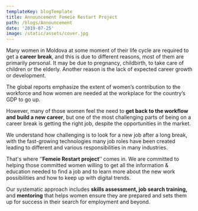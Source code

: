 ```yaml
---
templateKey: blogTemplate
title: Announcement Femeie Restart Project
path: /blogs/Announcement
date: '2019-07-25'
image: /static/assets/cover.jpg
---
```

Many women in Moldova at some moment of their life cycle are required to get a **career break**, and this is due to different reasons, most of them are primarily personal. It may be due to pregnancy, childbirth, to take care of children or the elderly. Another reason is the lack of expected career growth or development.

The global reports emphasize the extent of women’s contribution to the workforce and how women are needed at the workplace for the country’s GDP to go up.

However, many of those women feel the need to **get back to the workflow and build a new career**, but one of the most challenging parts of being on a career break is getting the right job, despite the opportunities in the market.

We understand how challenging is to look for a new job after a long break, with the fast-growing technologies many job roles have been created leading to different and various responsibilities in many industries.

That's where ‘’**Femeie Restart project**’’ comes in. We are committed to helping those committed women willing to get all the information & education needed to find a job and to learn more about the new work possibilities and how to keep up with digital trends. 

Our systematic approach includes **skills assessment, job search training,** and **mentoring** that helps women ensure they are prepared and sets them up for success in their search for employment and beyond.
